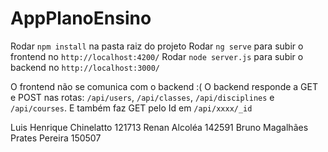 # AppPlanoEnsino

Rodar `npm install` na pasta raiz do projeto
Rodar `ng serve` para subir o frontend no `http://localhost:4200/`
Rodar `node server.js` para subir o backend no `http://localhost:3000/`

O frontend não se comunica com o backend :(
O backend responde a GET e POST nas rotas: `/api/users`, `/api/classes`, `/api/disciplines` e `/api/courses`. 
E também faz GET pelo Id em `/api/xxxx/_id`


Luis Henrique Chinelatto 121713
Renan Alcoléa 142591
Bruno Magalhães Prates Pereira 150507
